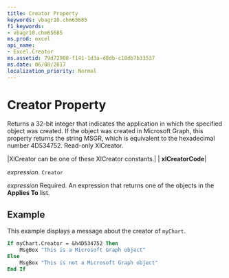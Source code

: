 ```yaml
---
title: Creator Property
keywords: vbagr10.chm65685
f1_keywords:
- vbagr10.chm65685
ms.prod: excel
api_name:
- Excel.Creator
ms.assetid: 79d72908-f141-1d3a-d8db-c10db7b33537
ms.date: 06/08/2017
localization_priority: Normal
---
```



# Creator Property

Returns a 32-bit integer that indicates the application in which the specified object was created. If the object was created in Microsoft Graph, this property returns the string MSGR, which is equivalent to the hexadecimal number 4D534752. Read-only XlCreator.



|XlCreator can be one of these XlCreator constants.|
| **xlCreatorCode**|

_expression_. `Creator`

 _expression_ Required. An expression that returns one of the objects in the **Applies To** list.

## Example

This example displays a message about the creator of  `myChart`.


```vb
If myChart.Creator = &h4D534752 Then 
    MsgBox "This is a Microsoft Graph object" 
Else 
    MsgBox "This is not a Microsoft Graph object" 
End If
```


